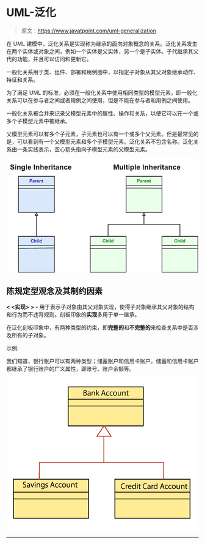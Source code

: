 # UML-泛化

> 原文：<https://www.javatpoint.com/uml-generalization>

在 UML 建模中，泛化关系是实现称为继承的面向对象概念的关系。泛化关系发生在两个实体或对象之间，例如一个实体是父实体，另一个是子实体。子代继承其父代的功能，并且可以访问和更新它。

一般化关系用于类、组件、部署和用例图中，以指定子对象从其父对象继承动作、特征和关系。

为了满足 UML 的标准，必须在一般化关系中使用相同类型的模型元素，即一般化关系可以在参与者之间或者用例之间使用，但是不能在参与者和用例之间使用。

一般化关系被合并来记录父模型元素中的属性、操作和关系，以便它可以在一个或多个子模型元素中被继承。

父模型元素可以有多个子元素，子元素也可以有一个或多个父元素。但是最常见的是，可以看到有一个父模型元素和多个子模型元素。泛化关系不包含名称。泛化关系由一条实线表示，空心箭头指向子模型元素的父模型元素。

![UML Generalization](img/5a1cf4fae3770fc5f86dc86039513cc8.png)

## 陈规定型观念及其制约因素

**< <实现> > -** 用于表示子对象由其父对象实现，使得子对象继承其父对象的结构和行为而不违背规则。刻板印象的**实现**多用于单一继承。

在泛化刻板印象中，有两种类型的约束，即**完整的**和**不完整的**来检查关系中是否涉及所有的子对象。

示例:

我们知道，银行账户可以有两种类型；储蓄账户和信用卡账户。储蓄和信用卡账户都继承了银行账户的广义属性，即账号、账户余额等。

![UML Generalization](img/2b88b59687c7718133118b05c540818c.png)

* * *